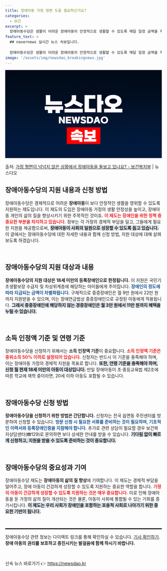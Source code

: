 ```yaml
---
title: 장애아동 가정 형편 도움 필요하신가요?
categories:
  - 보건
excerpt: >
  장애아동수당은 생활이 어려운 장애아동이 안정적으로 생활할 수 있도록 매달 일정 금액을 지원하는 제도입니다. …
feature_text: >
  ## navernews 실시간 뉴스 속보입니다.

  장애아동수당은 생활이 어려운 장애아동이 안정적으로 생활할 수 있도록 매달 일정 금액을 지원하는 제도입니다. …
image: '/assets/img/newsdao_breakingnews.jpg'
---
```


![뉴스다오 속보](/assets/img/newsdao_breakingnews.jpg)

<p>출처: <a href="https://newsdao.kr/2045" rel="dofollow">가정 형편이 넉넉지 않은 상황에서 장애아동을 돌보고 있나요? - 보건복지부</a> | 뉴스다오</p>

<h2 data-ke-size="size26">장애아동수당의 지원 내용과 신청 방법</h2>

<p data-ke-size="size16">장애아동수당은 경제적으로 어려운 <b>장애아동</b>이 보다 안정적인 생활을 영위할 수 있도록 지원하는 제도입니다. 이 제도의 도입은 장애아동 가정의 생활 안정성을 높이고, 장애아동 개인의 삶의 질을 향상시키기 위한 주목적인 것이죠. <b><span style="color: #ee2323;">이 제도는 장애인을 위한 정책 중 중요한 부분을 차지하고 있습니다.</span></b> 정부는 각 가정의 경제적 부담을 덜고, 그들에게 필요한 지원을 제공함으로써, <b><span style="background-color: #21538527;">장애아동이 사회의 일원으로 성장할 수 있도록 돕고 있습니다.</span></b> 이 글에서는 장애아동수당에 대한 자세한 내용과 함께 신청 방법, 지원 대상에 대해 살펴보도록 하겠습니다.</p>

<p data-ke-size="size16">&nbsp;</p>

<h2 data-ke-size="size26">장애아동수당의 지원 대상과 내용</h2>

<p data-ke-size="size16"><b>장애아동수당의 지원 대상은 18세 미만의 등록장애인으로 한정됩니다.</b> 이 지원은 국민기초생활보장 수급자 및 차상위계층에 해당하는 아이들에게 주어집니다. <b><span style="color: #1a5490;"> 장애인의 정도에 따라 지급되는 금액이 차별화됩니다.</span></b> 구체적으로 중증장애인은 월 9만 원에서 22만 원까지 지원받을 수 있으며, 이는 장애연금법상 중증장애인으로 규정된 아동에게 적용됩니다. <b><span style="background-color: #21538527;">그래서 중증장애인에 해당하지 않는 경증장애인은 월 3만 원에서 11만 원까지 혜택을 누릴 수 있습니다.</span></b></p>

<p data-ke-size="size16">&nbsp;</p>

<h2 data-ke-size="size26">소득 인정액 기준 및 연령 기준</h2>

<p data-ke-size="size16">장애아동수당을 신청하기 위해서는 <b>소득 인정액 기준</b>이 중요합니다. <b><span style="color: #ee2323;">소득 인정액 기준은 중위소득 50% 이하로 설정되어 있습니다.</span></b> 신청자는 반드시 이 기준을 충족해야 하며, 이는 장애아동 가정의 경제적 지원을 목표로 합니다. <b><span style="background-color: #21538527;">또한, 연령 기준을 충족해야 하며, 신청 월 현재 18세 미만의 아동이 대상입니다.</span></b> 만일 장애아동이 초·중등교육법 제2조에 따른 학교에 재학 중이라면, 20세 이하 아동도 포함될 수 있습니다.</p>

<p data-ke-size="size16">&nbsp;</p>

<h2 data-ke-size="size26">장애아동수당 신청 방법</h2>

<p data-ke-size="size16"><b>장애아동수당을 신청하기 위한 방법은 간단합니다.</b> 신청자는 전국 읍면동 주민센터를 방문하여 신청할 수 있습니다. <b><span style="color: #1a5490;">방문 신청 시 필요한 서류를 준비하는 것이 필요하며, 기초적인 이력서와 등록장애인증을 지참해야 합니다.</span></b> 추가로 관련 상담이 필요할 경우 보건복지상담센터(☎129)로 문의하면 보다 상세한 안내를 받을 수 있습니다. <b><span style="background-color: #21538527;">기다림 없이 빠르게 신청하고, 지원을 받을 수 있도록 준비하는 것이 중요합니다.</span></b></p>

<p data-ke-size="size16">&nbsp;</p>

<h2 data-ke-size="size26">장애아동수당의 중요성과 기여</h2>

<p data-ke-size="size16">장애아동수당 제도는 <b>장애아동의 삶의 질 향상</b>에 기여합니다. 이 제도는 경제적 부담을 덜어주고, 장애 아동이 건강하게 성장할 수 있도록 지원하는 중요한 역할을 합니다. <b><span style="color: #ee2323;">가정의 아동이 건강하게 성장할 수 있도록 지원하는 것은 매우 중요합니다.</span></b> 이로 인해 장애아동을 둔 가정의 삶의 질이 개선되는 것은 물론, 아동이 사회에 통합될 수 있는 기회를 증가시킵니다. <b><span style="background-color: #21538527;">이 제도는 우리 사회가 장애인을 포함하는 포용적 사회로 나아가기 위한 중요한 기반이 됩니다.</span></b></p>

<p data-ke-size="size16">&nbsp;</p>

<hr style="border:1px solid #000" />

<p data-ke-size="size16">장애아동수당 관련 정보는 다이렉트 링크를 통해 확인하실 수 있습니다. <a href="https://newsdao.kr/2045">기사 확인하기</a>. <b>장애 아동의 권리를 보호하고 증진시키는 발걸음에 함께 하시기 바랍니다.</b></p>

<p data-ke-size="size16">&nbsp;</p> 

신속 뉴스 바로가기 👉 <a href="https://newsdao.kr" rel="dofollow">https://newsdao.kr</a>



